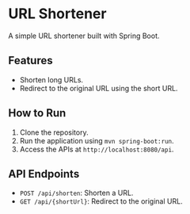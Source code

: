 # URL Shortener

A simple URL shortener built with Spring Boot.

## Features
- Shorten long URLs.
- Redirect to the original URL using the short URL.

## How to Run
1. Clone the repository.
2. Run the application using `mvn spring-boot:run`.
3. Access the APIs at `http://localhost:8080/api`.

## API Endpoints
- `POST /api/shorten`: Shorten a URL.
- `GET /api/{shortUrl}`: Redirect to the original URL.